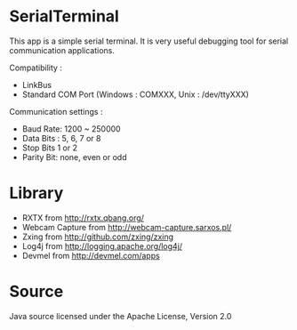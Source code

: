 # SerialTerminal

This app is a simple serial terminal. It is very useful debugging tool for serial communication applications.

Compatibility :
- LinkBus
- Standard COM Port (Windows : COMXXX, Unix : /dev/ttyXXX) 

Communication settings :
- Baud Rate: 1200 ~ 250000
- Data Bits : 5, 6, 7 or 8
- Stop Bits 1 or 2
- Parity Bit: none, even or odd


# Library
- RXTX from http://rxtx.qbang.org/
- Webcam Capture from http://webcam-capture.sarxos.pl/
- Zxing from http://github.com/zxing/zxing
- Log4j from http://logging.apache.org/log4j/
- Devmel from http://devmel.com/apps


# Source
Java source licensed under the Apache License, Version 2.0
